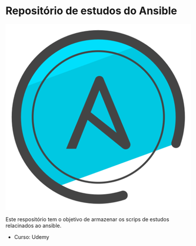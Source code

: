 # Repositório de estudos do Ansible
![](Ansible.png)


Este respositório tem o objetivo de armazenar os scrips de estudos relacinados ao ansible. 
 - Curso: Udemy
